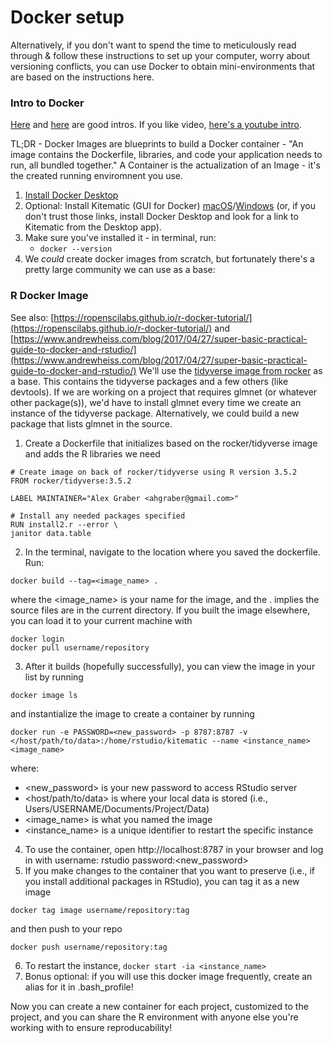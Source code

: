 # Docker setup

Alternatively, if you don't want to spend the time to meticulously read through & follow these instructions to set up your computer, worry about versioning conflicts, you can use Docker to obtain mini-environments that are based on the instructions here. 

### Intro to Docker
[Here](https://towardsdatascience.com/learn-enough-docker-to-be-useful-b7ba70caeb4b) and [here](https://towardsdatascience.com/docker-for-data-science-4901f35d7cf9) are good intros.  If you like video, [here's a youtube intro](https://www.youtube.com/watch?time_continue=25&v=oO8n3y23b6M).

TL;DR - Docker Images are blueprints to build a Docker container - "An image contains the Dockerfile, libraries, and code your application needs to run, all bundled together."  A Container is the actualization of an Image - it's the created running enviromnent you use.

1. [Install Docker Desktop](https://docs.docker.com/install/) 
2. Optional: Install Kitematic (GUI for Docker) [macOS](https://download.docker.com/kitematic/Kitematic-Mac.zip)/[Windows](https://download.docker.com/kitematic/Kitematic-Windows.zip) (or, if you don't trust those links, install Docker Desktop and look for a link to Kitematic from the Desktop app).
3. Make sure you've installed it - in terminal, run:
   * `docker --version`
4. We *could* create docker images from scratch, but fortunately there's a pretty large community we can use as a base:

### R Docker Image
See also: [https://ropenscilabs.github.io/r-docker-tutorial/](https://ropenscilabs.github.io/r-docker-tutorial/) and [https://www.andrewheiss.com/blog/2017/04/27/super-basic-practical-guide-to-docker-and-rstudio/](https://www.andrewheiss.com/blog/2017/04/27/super-basic-practical-guide-to-docker-and-rstudio/)
We'll use the [tidyverse image from rocker](https://hub.docker.com/r/rocker/tidyverse) as a base.  This contains the tidyverse packages and a few others (like devtools).  If we are working on a project that requires glmnet (or whatever other package(s)), we'd have to install glmnet every time we create an instance of the tidyverse package.  Alternatively, we could build a new package that lists glmnet in the source.

1. Create a Dockerfile that initializes based on the rocker/tidyverse image and adds the R libraries we need
  ```
  # Create image on back of rocker/tidyverse using R version 3.5.2
  FROM rocker/tidyverse:3.5.2

  LABEL MAINTAINER="Alex Graber <ahgraber@gmail.com>"

  # Install any needed packages specified
  RUN install2.r --error \
  janitor data.table
  ```
2. In the terminal, navigate to the location where you saved the dockerfile. Run:
  ```
  docker build --tag=<image_name> .
  ```
  where the <image_name> is your name for the image, and the . implies the source files are in the current directory.
  If you built the image elsewhere, you can load it to your current machine with
  ```
  docker login
  docker pull username/repository
  ```
3. After it builds (hopefully successfully), you can view the image in your list by running
  ```
  docker image ls
  ```
  and instantialize the image to create a container by running
  ```
  docker run -e PASSWORD=<new_password> -p 8787:8787 -v </host/path/to/data>:/home/rstudio/kitematic --name <instance_name> <image_name>
  ```
  where:
  * <new_password> is your new password to access RStudio server 
  * <host/path/to/data> is where your local data is stored (i.e., Users/USERNAME/Documents/Project/Data)
  * <image_name> is what you named the image
  * <instance_name> is a unique identifier to restart the specific instance
4. To use the container, open http://localhost:8787 in your browser and log in with username: rstudio password:<new_password>
5. If you make changes to the container that you want to preserve (i.e., if you install additional packages in RStudio), you can tag it as a new image 
```
docker tag image username/repository:tag
```
and then push to your repo
```
docker push username/repository:tag
```
6. To restart the instance, `docker start -ia <instance_name>`
7. Bonus optional: if you will use this docker image frequently, create an alias for it in .bash_profile!

Now you can create a new container for each project, customized to the project, and you can share the R environment with anyone else you're working with to ensure reproducability!
